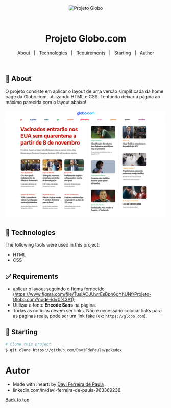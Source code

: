 <div align="center" id="top"> 
  <img src="./.github/app.gif" alt="Projeto Globo" />

  &#xa0;
</div>

<h1 align="center">Projeto Globo.com</h1>

<!-- Status -->

<!-- <h4 align="center"> 
	🚧  Projeto Globo 🚀 Under construction...  🚧
</h4> 

<hr> -->

<p align="center">
  <a href="#dart-about">About</a> &#xa0; | &#xa0; 
  <a href="#rocket-technologies">Technologies</a> &#xa0; | &#xa0;
  <a href="#white_check_mark-requirements">Requirements</a> &#xa0; | &#xa0;
  <a href="#checkered_flag-starting">Starting</a> &#xa0; | &#xa0;
  <a href="https://github.com/DaviFdePaula" target="_blank">Author</a>
</p>

<br>

## :dart: About ##

O projeto consiste em aplicar o layout de uma versão simplificada da home page da Globo.com, utilizando HTML e CSS. Tentando deixar a página ao máximo parecida com o layout abaixo!

<p align="center">
  <img alt="Layout" src="/imagens/layout.png">

</p>

## :rocket: Technologies ##

The following tools were used in this project:

- HTML
- CSS

## :white_check_mark: Requirements ##

- aplicar o layout seguindo o figma fornecido (https://www.figma.com/file/TusiAOJUwrEsBph6gYhUNf/Projeto-Globo.com?node-id=0%3A1);
- Utilizar a fonte **Encode Sans** na página.
- Todas as notícias devem ser links. Não é necessário colocar links para as páginas reais, pode ser um link fake (ex: `https://globo.com`).


## :checkered_flag: Starting ##

```bash
# Clone this project
$ git clone https://github.com/DaviFdePaula/pokedex
```

# Autor

<ul>
  <li>Made with :heart: by <a href="https://github.com/DaviFdePaula" target="_blank">Davi Ferreira de Paula</a></li>
  <li>linkedin.com/in/davi-ferreira-de-paula-963369236</li>
</ul>

<a href="#top">Back to top</a>
